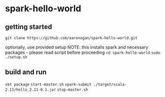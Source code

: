 # spark-hello-world

## getting started
`git clone https://github.com/aaronogan/spark-hello-world.git`

optionally, use provided setup
NOTE: this installs spark and necessary packages - please read script before proceeding
`cd spark-hello-world`
`sudo ./setup.sh`

## build and run
`sbt package`
`start-master.sh`
`spark-submit ./target/scala-2.11/hello_2.11-0.1.jar`
`stop-master.sh`
